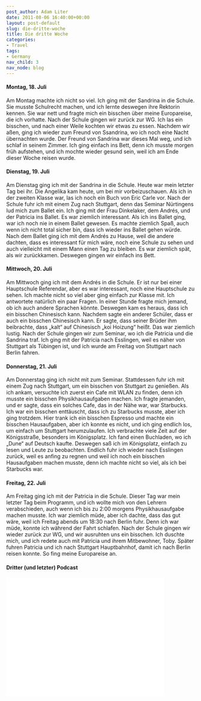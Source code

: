 ```yaml
---
post_author: Adam Liter
date: 2011-08-06 16:40:00+00:00
layout: post-default
slug: die-dritte-woche
title: Die dritte Woche
categories:
- Travel
tags:
- Germany
nav_child: 3
nav_node: blog
---
```


#### Montag, 18. Juli
Am Montag machte ich nicht so viel. Ich ging mit der Sandrina in die Schule. Sie musste Schulrecht machen, und ich lernte deswegen ihre Rektorin kennen. Sie war nett und fragte mich ein bisschen über meine Europareise, die ich vorhatte. Nach der Schule gingen wir zurück zur WG. Ich las ein bisschen, und nach einer Weile kochten wir etwas zu essen. Nachdem wir aßen, ging ich wieder zum Freund von Ssandrina, wo ich noch eine Nacht übernachten wurde. Der Freund von Sandrina war dieses Mal weg, und ich schlaf in seinem Zimmer. Ich ging einfach ins Bett, denn ich musste morgen früh aufstehen, und ich mochte wieder gesund sein, weil ich am Ende dieser Woche reisen wurde.

#### Dienstag, 19. Juli
Am Dienstag ging ich mit der Sandrina in die Schule. Heute war mein letzter Tag bei ihr. Die Angelika kam heute, um bei mir vorbeizuschauen. Als ich in der zweiten Klasse war, las ich noch ein Buch von Eric Carle vor. Nach der Schule fuhr ich mit einem Zug nach Stuttgart, denn das Seminar Nürtingens lud mich zum Ballet ein. Ich ging mit der Frau Dinkelaker, dem Andrés, und der Patricia ins Ballet. Es war ziemlich interessant. Als ich ins Ballet ging, war ich noch nie in einem Ballet gewesen. Es machte ziemlich Spaß, auch wenn ich nicht total sicher bin, dass ich wieder ins Ballet gehen würde. Nach dem Ballet ging ich mit dem Andrés zu Hause, weil die andere dachten, dass es interessant für mich wäre, noch eine Schule zu sehen und auch vielleicht mit einem Mann einen Tag zu bleiben. Es war ziemlich spät, als wir zurückkamen. Deswegen gingen wir einfach ins Bett.

#### Mittwoch, 20. Juli
Am Mittwoch ging ich mit dem Andrés in die Schule. Er ist nur bei einer Hauptschule Referendar, aber es war interessant, noch eine Hauptschule zu sehen. Ich machte nicht so viel aber ging einfach zur Klasse mit. Ich antwortete natürlich ein paar Fragen. In einer Stunde fragte mich jemand, ob ich auch andere Sprachen könnte. Deswegen kam es heraus, dass ich ein bisschen Chinesisch kann. Nachdem sagte ein anderer Schüler, dass er auch ein bisschen Chinesisch kann. Er sagte, dass seiner Brüder ihm beibrachte, dass „kalt“ auf Chinesisch „koi Hoizung“ heißt. Das war ziemlich lustig. Nach der Schule gingen wir zum Seminar, wo ich die Patricia und die Sandrina traf. Ich ging mit der Patricia nach Esslingen, weil es näher von Stuttgart als Tübingen ist, und ich wurde am Freitag von Stuttgart nach Berlin fahren.

#### Donnerstag, 21. Juli
Am Donnerstag ging ich nicht mit zum Seminar. Stattdessen fuhr ich mit einem Zug nach Stuttgart, um ein bisschen von Stuttgart zu genießen. Als ich ankam, versuchte ich zuerst ein Cafe mit WLAN zu finden, denn ich musste ein bisschen Physikhausaufgaben machen. Ich fragte jemanden, und er sagte, dass ein solches Cafe, das in der Nähe war, war Starbucks. Ich war ein bisschen enttäuscht, dass ich zu Starbucks musste, aber ich ging trotzdem. Hier trank ich ein bisschen Espresso und machte ein bisschen Hausaufgaben, aber ich konnte es nicht, und ich ging endlich los, um einfach um Stuttgart herumzulaufen. Ich verbrachte viele Zeit auf der Königsstraße, besonders im Königsplatz. Ich fand einen Buchladen, wo ich „Dune“ auf Deutsch kaufte. Deswegen saß ich im Königsplatz, einfach zu lesen und Leute zu beobachten. Endlich fuhr ich wieder nach Esslingen zurück, weil es anfing zu regnen und weil ich noch ein bisschen Hausaufgaben machen musste, denn ich machte nicht so viel, als ich bei Starbucks war.

#### Freitag, 22. Juli
Am Freitag ging ich mit der Patricia in die Schule. Dieser Tag war mein letzter Tag beim Programm, und ich wollte mich von den Lehrern verabschieden, auch wenn ich bis zu 2:00 morgens Physikhausaufgabe machen musste. Ich war ziemlich müde, aber ich dachte, dass das gut wäre, weil ich Freitag abends um 18:30 nach Berlin fuhr. Denn ich war müde, konnte ich während der Fahrt schlafen. Nach der Schule gingen wir wieder zurück zur WG, und wir ausruhten uns ein bisschen. Ich duschte mich, und ich redete auch mit Patricia und ihrem Mitbewohner, Toby. Später fuhren Patricia und ich nach Stuttgart Hauptbahnhof, damit ich nach Berlin reisen konnte. So fing meine Europareise an.

#### Dritter (und letzter) Podcast

<div class="embed-video-center">
	<iframe width="420" height="315" src="//www.youtube.com/embed/DCbh3lfPQbU?rel=0" frameborder="0" allowfullscreen></iframe>
</div>